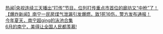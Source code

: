  
[热闻|央视连续三天播出“打传”节目，位列打传重点市首位的廊坊又“中枪”了！](http://www.dianyue.me/archives/776/gmik0d98brud40zm/)  
[【爆炸新闻】南宁一民房煤气泄漏引发爆燃，致1死16伤，警方发布通报！](http://www.dianyue.me/archives/300/7w8zbmt7o5pt9x5l/)  
[今年夏天，南宁超ging的泳池合集](http://www.dianyue.me/archives/631/q35vof9eg58wo4xd/)  
[6月的南宁，美得让全国人民都羡慕!](http://www.dianyue.me/archives/093/0cs4altq8v69wiox/)